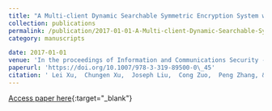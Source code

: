 ```yaml
---
title: "A Multi-client Dynamic Searchable Symmetric Encryption System with Physical Deletion"
collection: publications
permalink: /publication/2017-01-01-A-Multi-client-Dynamic-Searchable-Symmetric-Encryption-System-with-Physical-Deletion
category: manuscripts

date: 2017-01-01
venue: 'In the proceedings of Information and Communications Security - 19th International Conference, ICICS 2017, Beijing, China, December 6-8, 2017, Proceedings'
paperurl: 'https://doi.org/10.1007/978-3-319-89500-0\_45'
citation: ' Lei Xu,  Chungen Xu,  Joseph Liu,  Cong Zuo,  Peng Zhang, &quot;A Multi-client Dynamic Searchable Symmetric Encryption System with Physical Deletion.&quot; In the proceedings of Information and Communications Security - 19th International Conference, ICICS 2017, Beijing, China, December 6-8, 2017, Proceedings, 2017.'
---
```

[Access paper here](https://doi.org/10.1007/978-3-319-89500-0\_45){:target="_blank"}
